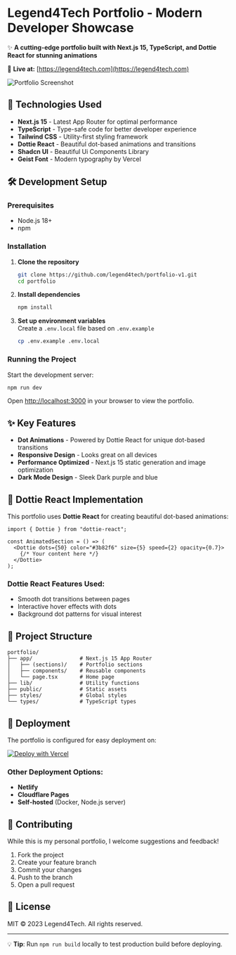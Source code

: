 # Legend4Tech Portfolio - Modern Developer Showcase

✨ **A cutting-edge portfolio built with Next.js 15, TypeScript, and Dottie React for stunning animations**

🔗 **Live at:** [https://legend4tech.com](https://legend4tech.com)

![Portfolio Screenshot](https://legend4tech.com/og-image.png)

## 🚀 Technologies Used

- **Next.js 15** - Latest App Router for optimal performance
- **TypeScript** - Type-safe code for better developer experience
- **Tailwind CSS** - Utility-first styling framework
- **Dottie React** - Beautiful dot-based animations and transitions
- **Shadcn UI** - Beautiful Ui Components Library
- **Geist Font** - Modern typography by Vercel

## 🛠️ Development Setup

### Prerequisites

- Node.js 18+
- npm

### Installation

1. **Clone the repository**

   ```bash
   git clone https://github.com/legend4tech/portfolio-v1.git
   cd portfolio
   ```

2. **Install dependencies**

   ```bash
   npm install
   ```

3. **Set up environment variables**  
   Create a `.env.local` file based on `.env.example`
   ```bash
   cp .env.example .env.local
   ```

### Running the Project

Start the development server:

```bash
npm run dev
```

Open [http://localhost:3000](http://localhost:3000) in your browser to view the portfolio.

## ✨ Key Features

- **Dot Animations** - Powered by Dottie React for unique dot-based transitions
- **Responsive Design** - Looks great on all devices
- **Performance Optimized** - Next.js 15 static generation and image optimization
- **Dark Mode Design** - Sleek Dark purple and blue

## 🎨 Dottie React Implementation

This portfolio uses **Dottie React** for creating beautiful dot-based animations:

```tsx
import { Dottie } from "dottie-react";

const AnimatedSection = () => (
  <Dottie dots={50} color="#3b82f6" size={5} speed={2} opacity={0.7}>
    {/* Your content here */}
  </Dottie>
);
```

### Dottie React Features Used:

- Smooth dot transitions between pages
- Interactive hover effects with dots
- Background dot patterns for visual interest

## 📂 Project Structure

```
portfolio/
├── app/               # Next.js 15 App Router
│   ├── (sections)/    # Portfolio sections
│   ├── components/    # Reusable components
│   └── page.tsx       # Home page
├── lib/               # Utility functions
├── public/            # Static assets
├── styles/            # Global styles
└── types/             # TypeScript types
```

## 🚀 Deployment

The portfolio is configured for easy deployment on:

[![Deploy with Vercel](https://vercel.com/button)](https://vercel.com/new/clone?repository-url=https%3A%2F%2Fgithub.com%2Fyour-username%2Fportfolio)

### Other Deployment Options:

- **Netlify**
- **Cloudflare Pages**
- **Self-hosted** (Docker, Node.js server)

## 🤝 Contributing

While this is my personal portfolio, I welcome suggestions and feedback!

1. Fork the project
2. Create your feature branch
3. Commit your changes
4. Push to the branch
5. Open a pull request

## 📜 License

MIT © 2023 Legend4Tech. All rights reserved.

---

💡 **Tip**: Run `npm run build` locally to test production build before deploying.
